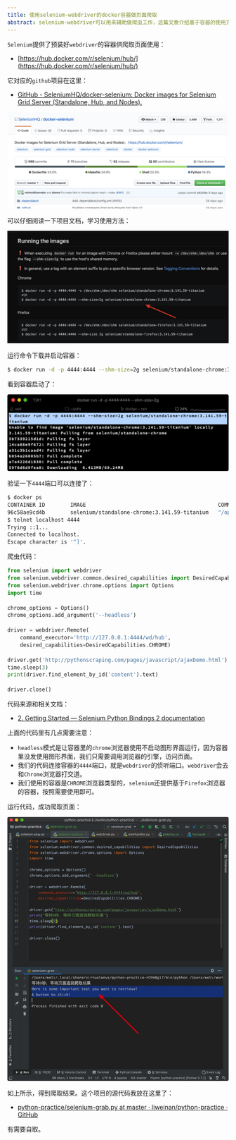 ```yaml
---
title: 使用selenium-webdriver的docker容器做页面爬取
abstract: selenium-webdriver可以用来辅助做爬虫工作，这篇文章介绍基于容器的使用方法。
---
```


 

`Selenium`提供了预装好`webdriver`的容器供爬取页面使用：

* [https://hub.docker.com/r/selenium/hub/](https://hub.docker.com/r/selenium/hub/) 

它对应的`github`项目在这里：

* [GitHub - SeleniumHQ/docker-selenium: Docker images for Selenium Grid Server (Standalone, Hub, and Nodes).](https://github.com/SeleniumHQ/docker-selenium)

![](https://raw.githubusercontent.com/liweinan/blogpic2019_ii/master/sep17/96FE17DB-2CF0-4C0A-BC92-BDCAEF7D0FA3.png)

可以仔细阅读一下项目文档，学习使用方法：

![](https://raw.githubusercontent.com/liweinan/blogpic2019_ii/master/sep17/7D0E23DA-110B-485C-B66B-D29B4EBC4702.png)

运行命令下载并启动容器：

```bash
$ docker run -d -p 4444:4444 --shm-size=2g selenium/standalone-chrome:3.141.59-titanium
```

看到容器启动了：

![](https://raw.githubusercontent.com/liweinan/blogpic2019_ii/master/sep17/53B12176-A86C-44C0-921F-56F2A5F45E6B.png)

验证一下`4444`端口可以连接了：

```bash
$ docker ps
CONTAINER ID        IMAGE                                          COMMAND                  CREATED             STATUS              PORTS                    NAMES
96c58ae9cd4b        selenium/standalone-chrome:3.141.59-titanium   "/opt/bin/entry_poin…"   26 seconds ago      Up 25 seconds       0.0.0.0:4444->4444/tcp   cranky_ramanujan
$ telnet localhost 4444
Trying ::1...
Connected to localhost.
Escape character is '^]'.
```

爬虫代码：

```python
from selenium import webdriver
from selenium.webdriver.common.desired_capabilities import DesiredCapabilities
from selenium.webdriver.chrome.options import Options
import time

chrome_options = Options()
chrome_options.add_argument('--headless')

driver = webdriver.Remote(
    command_executor='http://127.0.0.1:4444/wd/hub',
    desired_capabilities=DesiredCapabilities.CHROME)

driver.get('http://pythonscraping.com/pages/javascript/ajaxDemo.html')
time.sleep(3)
print(driver.find_element_by_id('content').text)

driver.close()
```

代码来源和相关文档：

* [2. Getting Started — Selenium Python Bindings 2 documentation](https://selenium-python.readthedocs.io/getting-started.html)

上面的代码里有几点需要注意：

* `headless`模式是让容器里的`chrome`浏览器使用不启动图形界面运行，因为容器里没发使用图形界面，我们只需要调用浏览器的引擎，访问页面。
* 我们的代码连接容器的`4444`端口，就是`webdriver`的侦听端口。`webdriver`会去和`Chrome`浏览器打交道。
* 我们使用的容器是`CHROME`浏览器类型的，`selenium`还提供基于`Firefox`浏览器的容器，按照需要使用即可。

运行代码，成功爬取页面：

![](https://raw.githubusercontent.com/liweinan/blogpic2019_ii/master/sep17/16485A1B-8134-46E4-BCC8-7C31E44F4A7A.png)

如上所示，得到爬取结果。这个项目的源代码我放在这里了：

* [python-practice/selenium-grab.py at master · liweinan/python-practice · GitHub](https://github.com/liweinan/python-practice/blob/master/selenium-grab.py)

有需要自取。


